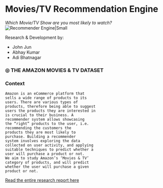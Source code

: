 # Movies/TV Recommendation Engine
*Which Movie/TV Show are you most likely to watch?*
![Recommender Engine|Small](https://cdn57.androidauthority.net/wp-content/uploads/2019/07/prime-video-fire-stick-screenshot-840x473.jpg)

Research & Development by:
- John Jun
- Abhay Kumar
- Adi Bhatnagar

### ◎ THE AMAZON MOVIES & TV DATASET

### Context

```
Amazon is an eCommerce platform that
sells a wide range of products to its
users. There are various types of
products, therefore being able to suggest
users the products they are interested in
is crucial to their business. A
recommender system allows showcasing
the “right” products to the user, i.e.
recommending the customers the
products they are most likely to
purchase. Building a recommender
system involves exploring the data
collected on user activity, and applying
suitable techniques to predict whether a
user will purchase a product or not.
We aim to study Amazon’s ‘Movies & TV’
category of products, and will predict
whether the user will purchase a given
product or not.
```

[Read the entire research report here](https://github.com/avb7/Movies-TV-Recommendation-Engine/blob/master/Report.pdf "Research Report")
